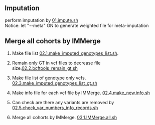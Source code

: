 ## Imputation
perform imputation by [01.impute.sh](01.impute.sh) <br>
Notice: let "--meta" ON to generate weighted file for meta-imputation

## Merge all cohorts by IMMerge
1. Make file list [02.1.make_imputed_genotypes_list.sh](02.1.make_imputed_genotypes_list.sh).

2. Remain only GT in vcf files to decrease file size.[02.2.bcftools_remain_gt.sh](02.2.bcftools_remain_gt.sh)

3. Make file list of genotype only vcfs. [02.3.make_imputed_genotypes_list_gt.sh](02.3.make_imputed_genotypes_list_gt.sh)

4. Make info file for each vcf file by IMMerge. [02.4.make_new.info.sh](02.4.make_new.info.sh)

5. Can check are there any variants are removed by [02.5.check_var_numbers_info_records.sh](02.5.check_var_numbers_info_records.sh)

6. Merge all cohorts by IMMerge. [03.1.IMMerge.all.sh](03.1.IMMerge.all.sh)
